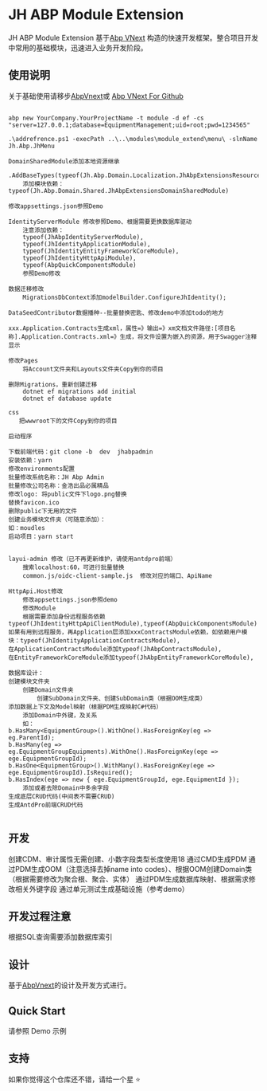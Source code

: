 # JH ABP Module Extension

JH ABP Module Extension 基于[Abp VNext](https://docs.abp.io) 构造的快速开发框架。整合项目开发中常用的基础模块，迅速进入业务开发阶段。

## 使用说明

关于基础使用请移步[AbpVnext](https://docs.abp.io/)或 [Abp VNext For Github](https://github.com/abpframework/abp)

```Use Steps

abp new YourCompany.YourProjectName -t module -d ef -cs "server=127.0.0.1;database=EquipmentManagement;uid=root;pwd=1234565"

.\addrefrence.ps1 -execPath ..\..\modules\module_extend\menu\ -slnName Jh.Abp.JhMenu

DomainSharedModule添加本地资源继承
    .AddBaseTypes(typeof(Jh.Abp.Domain.Localization.JhAbpExtensionsResource))
    添加模块依赖：typeof(Jh.Abp.Domain.Shared.JhAbpExtensionsDomainSharedModule)

修改appsettings.json参照Demo

IdentityServerModule 修改参照Demo、根据需要更换数据库驱动
    注意添加依赖：
    typeof(JhAbpIdentityServerModule),
    typeof(JhIdentityApplicationModule),
    typeof(JhIdentityEntityFrameworkCoreModule),
    typeof(JhIdentityHttpApiModule),
    typeof(AbpQuickComponentsModule)
    参照Demo修改

数据迁移修改
    MigrationsDbContext添加modelBuilder.ConfigureJhIdentity();

DataSeedContributor数据播种--批量替换密匙、修改demo中添加todo的地方

xxx.Application.Contracts生成xml，属性=》输出=》xm文档文件路径:[项目名称].Application.Contracts.xml=》生成，将文件设置为嵌入的资源，用于Swagger注释显示

修改Pages
    将Account文件夹和Layouts文件夹Copy到你的项目

删除Migrations，重新创建迁移
    dotnet ef migrations add initial
    dotnet ef database update

css
   把wwwroot下的文件Copy到你的项目
    
启动程序

下载前端代码：git clone -b  dev  jhabpadmin
安装依赖：yarn
修改environments配置
批量修改系统名称：JH Abp Admin 
批量修改公司名称：金浩出品必属精品
修改logo: 将public文件下logo.png替换
替换favicon.ico
删除public下无用的文件
创建业务模块文件夹（可随意添加）：
如：moudles
启动项目：yarn start


layui-admin 修改（已不再更新维护，请使用antdpro前端）
    搜索localhost:60，可进行批量替换
    common.js/oidc-client-sample.js  修改对应的端口、ApiName

HttpApi.Host修改
    修改appsettings.json参照demo
    修改Module
    根据需要添加身份远程服务依赖typeof(JhIdentityHttpApiClientModule),typeof(AbpQuickComponentsModule)
如果有用到远程服务，再Application层添加xxxContractsModule依赖，如依赖用户模块：typeof(JhIdentityApplicationContractsModule),
在ApplicationContractsModule添加typeof(JhAbpContractsModule),
在EntityFrameworkCoreModule添加typeof(JhAbpEntityFrameworkCoreModule),

数据库设计：
创建模块文件夹
    创建Domain文件夹
        创建SubDomain文件夹、创建SubDomain类（根据OOM生成类）
添加数据上下文及Model映射（根据PDM生成映射C#代码）
    添加Domain中外键，及关系
    如：
b.HasMany<EquipmentGroup>().WithOne().HasForeignKey(eg => eg.ParentId);
b.HasMany(eg => eg.EquipmentGroupEquipments).WithOne().HasForeignKey(ege => ege.EquipmentGroupId);
b.HasOne<EquipmentGroup>().WithMany().HasForeignKey(ege => ege.EquipmentGroupId).IsRequired();
b.HasIndex(ege => new { ege.EquipmentGroupId, ege.EquipmentId });
    添加或者去除Domain中多余字段
生成底层CRUD代码(中间表不需要CRUD)
生成AntdPro前端CRUD代码


```

## 开发

创建CDM、审计属性无需创建、小数字段类型长度使用18
通过CMD生成PDM
通过PDM生成OOM（注意选择去掉name into codes）、根据OOM创建Domain类（根据需要修改为聚合根、聚合、实体）
通过PDM生成数据库映射、根据需求修改相关外键字段
通过单元测试生成基础设施（参考demo）

## 开发过程注意

根据SQL查询需要添加数据库索引

## 设计

基于[AbpVnext](https://docs.abp.io/)的设计及开发方式进行。

## Quick Start

请参照 Demo 示例

## 支持

如果你觉得这个仓库还不错，请给一个星 :star:
